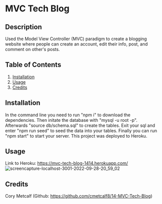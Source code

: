 # MVC Tech Blog

## Description

Used the Model View Controller (MVC) paradigm to create a blogging website where people can create an account, edit their info, post, and comment on other's posts. 

## Table of Contents

1. [Installation](#installation)
2. [Usage](#usage)
3. [Credits](#credits)

## Installation

In the command line you need to run "npm i" to download the dependencies. Then initate the database with "mysql -u root -p". Afterwards "source db/schema.sql" to create the tables. Exit your sql and enter "npm run seed" to seed the data into your tables.  Finally you can run "npm start" to start your server. This project was deployed to Heroku. 

## Usage

Link to Heroku: https://mvc-tech-blog-1414.herokuapp.com/
![screencapture-localhost-3001-2022-09-28-20_59_02](https://user-images.githubusercontent.com/105259367/192928691-1b9ae41c-d5a2-425c-aad7-f2c6e427f5cc.png)



## Credits

Cory Metcalf (Github: https://github.com/cmetcalf8/14-MVC-Tech-Blog)
